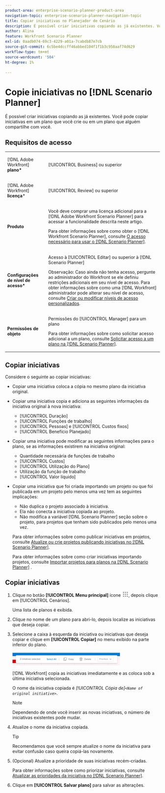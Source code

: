 ```yaml
---
product-area: enterprise-scenario-planner-product-area
navigation-topic: enterprise-scenario-planner-navigation-topic
title: Copiar iniciativas no Planejador de Cenário
description: É possível criar iniciativas copiando as já existentes. Você pode copiar iniciativas em um plano que você crie ou em um plano que alguém compartilhe com você.
author: Alina
feature: Workfront Scenario Planner
exl-id: 0aadb074-69c3-4229-a01a-7cabdb87e7cb
source-git-commit: 6c5be4dccff46abbed104f1f1b3c958aaf74d629
workflow-type: tm+mt
source-wordcount: '504'
ht-degree: 1%

---
```


# Copie iniciativas no [!DNL Scenario Planner]

É possível criar iniciativas copiando as já existentes. Você pode copiar iniciativas em um plano que você crie ou em um plano que alguém compartilhe com você.

## Requisitos de acesso

<table style="table-layout:auto"> 
 <col> 
 <col> 
 <tbody> 
  <tr> 
   <td> <p>[!DNL Adobe Workfront]<b> plano*</b> </p> </td> 
   <td>[!UICONTROL Business] ou superior</td> 
  </tr> 
  <tr> 
   <td> <p>[!DNL Adobe Workfront]<b> licença</b>*</p> </td> 
   <td> <p>[!UICONTROL Review] ou superior</p> </td> 
  </tr> 
  <tr> 
   <td><b>Produto</b> </td> 
   <td> <p>Você deve comprar uma licença adicional para a [!DNL Adobe Workfront Scenario Planner] para acessar a funcionalidade descrita neste artigo.</p> <p>Para obter informações sobre como obter o [!DNL Workfront Scenario Planner], consulte <a href="../scenario-planner/access-needed-to-use-sp.md" class="MCXref xref">O acesso necessário para usar o [!DNL Scenario Planner]</a>. </p> </td> 
  </tr> 
  <tr data-mc-conditions=""> 
   <td><strong>Configurações de nível de acesso*</strong> </td> 
   <td> <p>Acesso à [!UICONTROL Editar] ou superior à [!DNL Scenario Planner]</p> <p>Observação: Caso ainda não tenha acesso, pergunte ao administrador do Workfront se ele definiu restrições adicionais em seu nível de acesso. Para obter informações sobre como uma [!DNL Workfront] administrador pode alterar seu nível de acesso, consulte <a href="../administration-and-setup/add-users/configure-and-grant-access/create-modify-access-levels.md" class="MCXref xref">Criar ou modificar níveis de acesso personalizados</a>.</p> </td> 
  </tr> 
  <tr data-mc-conditions=""> 
   <td> <p><strong>Permissões de objeto</strong> </p> </td> 
   <td> <p>Permissões do [!UICONTROL Manager] para um plano</p> <p>Para obter informações sobre como solicitar acesso adicional a um plano, consulte <a href="../scenario-planner/request-access-to-plan.md" class="MCXref xref">Solicitar acesso a um plano na [!DNL Scenario Planner]</a>.</p> </td> 
  </tr> 
 </tbody> 
</table>

## Copiar iniciativas

Considere o seguinte ao copiar iniciativas:

* Copiar uma iniciativa coloca a cópia no mesmo plano da iniciativa original.
* Copiar uma iniciativa copia e adiciona as seguintes informações da iniciativa original à nova iniciativa:

   * [!UICONTROL Duração]
   * [!UICONTROL Funções de trabalho]
   * [!UICONTROL Pessoas] e [!UICONTROL Custos fixos]
   * [!UICONTROL Benefício Planejado]

* Copiar uma iniciativa pode modificar as seguintes informações para o plano, se as informações existirem na iniciativa original:

   * Quantidade necessária de funções de trabalho
   * [!UICONTROL Custos]
   * [!UICONTROL Utilização do Plano]
   * Utilização da função de trabalho
   * [!UICONTROL Valor líquido]

* Copiar uma iniciativa que foi criada importando um projeto ou que foi publicada em um projeto pelo menos uma vez tem as seguintes implicações:

   * Não duplica o projeto associado à iniciativa.
   * Ela não conecta a iniciativa copiada ao projeto.
   * Não modifica a variável [!DNL Scenario Planner] seção sobre o projeto, para projetos que tenham sido publicados pelo menos uma vez.

   Para obter informações sobre como publicar iniciativas em projetos, consulte [Atualize ou crie projetos publicando iniciativas no [!DNL Scenario Planner]](../scenario-planner/publish-scenarios-update-projects.md).

   Para obter informações sobre como criar iniciativas importando projetos, consulte [Importar projetos para planos na [!DNL Scenario Planner]](../scenario-planner/import-projects-to-plans.md) .

## Copiar iniciativas

1. Clique no botão **[!UICONTROL Menu principal]** ícone ![](assets/main-menu-icon.png), depois clique em [!UICONTROL Cenários].

   Uma lista de planos é exibida.

1. Clique no nome de um plano para abri-lo, depois localize as iniciativas que deseja copiar.
1. Selecione a caixa à esquerda da iniciativa ou iniciativas que deseja copiar e clique em **[!UICONTROL Copiar]** no menu exibido na parte inferior do plano.

   ![](assets/bottom-manage-initiative-menu-350x45.png)

   [!DNL Workfront] copia as iniciativas imediatamente e as coloca sob a última iniciativa selecionada.

   O nome da iniciativa copiada é *[!UICONTROL Cópia de]`<Name of original initiative>`*.

   >[!NOTE]
   >
   >Dependendo de onde você inserir as novas iniciativas, o número de iniciativas existentes pode mudar.

1. Atualize o nome da iniciativa copiada.

   >[!TIP]
   >
   >Recomendamos que você sempre atualize o nome da iniciativa para evitar confusão caso queira copiá-las novamente.

1. (Opcional) Atualize a prioridade de suas iniciativas recém-criadas.

   Para obter informações sobre como priorizar iniciativas, consulte [Atualizar as prioridades da iniciativa no [!DNL Scenario Planner]](../scenario-planner/prioritize-initiatives.md).

1. Clique em **[!UICONTROL Salvar plano]** para salvar as alterações.
